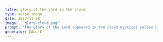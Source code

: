 ```yaml
---
title: glory of the Lord in the cloud
type: verse_image
date: 2022-11-28
image:  "glory-cloud.png"
prompt: "the glory of the Lord appeared in the cloud mystical yellow light"
generator: DALL·E
---
```

